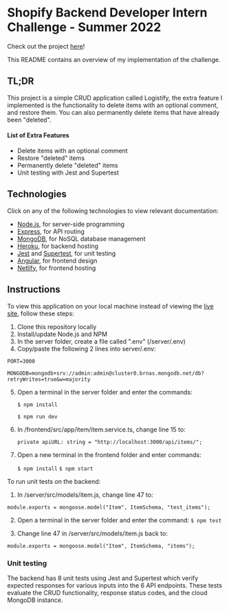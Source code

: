 # Shopify Backend Developer Intern Challenge - Summer 2022

Check out the project [here](https://priceless-wing-4b01ed.netlify.app/item/index)!

This README contains an overview of my implementation of the challenge.

## TL;DR

This project is a simple CRUD application called Logistify, the extra feature I implemented is the functionality to delete items with an optional comment, and restore them. You can also permanently delete items that have already been "deleted".

#### List of Extra Features

- Delete items with an optional comment
- Restore "deleted" items
- Permanently delete "deleted" items
- Unit testing with Jest and Supertest

## Technologies

Click on any of the following technologies to view relevant documentation:

- [Node.js](https://nodejs.org/en/docs/), for server-side programming
- [Express](https://expressjs.com/en/api.html), for API routing
- [MongoDB](https://docs.mongodb.com/), for NoSQL database management
- [Heroku](https://devcenter.heroku.com/categories/reference), for backend hosting
- [Jest](https://jestjs.io/docs/getting-started) and [Supertest](https://www.npmjs.com/package/supertest), for unit testing
- [Angular](https://angular.io/docs), for frontend design
- [Netlify](https://docs.netlify.com/), for frontend hosting

## Instructions

To view this application on your local machine instead of viewing the [live site](https://priceless-wing-4b01ed.netlify.app/item/index), follow these steps:

1. Clone this repository locally
2. Install/update Node.js and NPM
3. In the server folder, create a file called ".env" (/server/.env)
4. Copy/paste the following 2 lines into server/.env:

`PORT=3000`

`MONGODB=mongodb+srv://admin:admin@cluster0.brnas.mongodb.net/db?retryWrites=true&w=majority`

5. Open a terminal in the server folder and enter the commands:

    `$ npm install`
    
    `$ npm run dev`

6. In /frontend/src/app/item/item.service.ts, change line 15 to:

    `private apiURL: string = "http://localhost:3000/api/items/";`


6. Open a new terminal in the frontend folder and enter commands: 

    `$ npm install`
    `$ npm start`

To run unit tests on the backend:

1. In /server/src/models/item.js, change line 47 to:

`module.exports = mongoose.model("Item", ItemSchema, "test_items");`

2. Open a terminal in the server folder and enter the command: `$ npm test` 

3. Change line 47 in /server/src/models/item.js back to:

`module.exports = mongoose.model("Item", ItemSchema, "items");`

### Unit testing

The backend has 8 unit tests using Jest and Supertest which verify expected responses for various inputs into the 6 API endpoints.
These tests evaluate the CRUD functionality, response status codes, and the cloud MongoDB instance.
